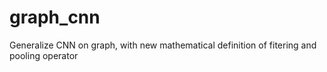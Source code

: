 # graph_cnn
Generalize CNN on graph, with new mathematical definition of fitering and pooling operator
